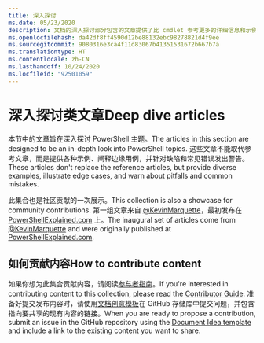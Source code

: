 ```yaml
---
title: 深入探讨
ms.date: 05/23/2020
description: 文档的深入探讨部分包含的文章提供了比 cmdlet 参考更多的详细信息和示例。
ms.openlocfilehash: da42df8ff4590d12be88132ebc98278821d4f9ee
ms.sourcegitcommit: 9080316e3ca4f11d83067b41351531672b667b7a
ms.translationtype: HT
ms.contentlocale: zh-CN
ms.lasthandoff: 10/24/2020
ms.locfileid: "92501059"
---
```

# <a name="deep-dive-articles"></a><span data-ttu-id="49ba5-103">深入探讨类文章</span><span class="sxs-lookup"><span data-stu-id="49ba5-103">Deep dive articles</span></span>

<span data-ttu-id="49ba5-104">本节中的文章旨在深入探讨 PowerShell 主题。</span><span class="sxs-lookup"><span data-stu-id="49ba5-104">The articles in this section are designed to be an in-depth look into PowerShell topics.</span></span> <span data-ttu-id="49ba5-105">这些文章不能取代参考文章，而是提供各种示例、阐释边缘用例，并针对缺陷和常见错误发出警告。</span><span class="sxs-lookup"><span data-stu-id="49ba5-105">These articles don't replace the reference articles, but provide diverse examples, illustrate edge cases, and warn about pitfalls and common mistakes.</span></span>

<span data-ttu-id="49ba5-106">此集合也是社区贡献的一次展示。</span><span class="sxs-lookup"><span data-stu-id="49ba5-106">This collection is also a showcase for community contributions.</span></span> <span data-ttu-id="49ba5-107">第一组文章来自 [@KevinMarquette][]，最初发布在 [PowerShellExplained.com][] 上。</span><span class="sxs-lookup"><span data-stu-id="49ba5-107">The inaugural set of articles come from [@KevinMarquette][] and were originally published at [PowerShellExplained.com][].</span></span>

## <a name="how-to-contribute-content"></a><span data-ttu-id="49ba5-108">如何贡献内容</span><span class="sxs-lookup"><span data-stu-id="49ba5-108">How to contribute content</span></span>

<span data-ttu-id="49ba5-109">如果你想为此集合贡献内容，请阅读[参与者指南][]。</span><span class="sxs-lookup"><span data-stu-id="49ba5-109">If you're interested in contributing content to this collection, please read the [Contributor Guide][].</span></span> <span data-ttu-id="49ba5-110">准备好提交发布内容时，请使用[文档创意模板][]在 GitHub 存储库中提交问题，并包含指向要共享的现有内容的链接。</span><span class="sxs-lookup"><span data-stu-id="49ba5-110">When you are ready to propose a contribution, submit an issue in the GitHub repository using the [Document Idea template][] and include a link to the existing content you want to share.</span></span>

<!-- link references -->
[powershellexplained.com]: https://powershellexplained.com/
[@KevinMarquette]: https://twitter.com/KevinMarquette
[参与者指南]: https://aka.ms/PSDocsContributor
[Contributor Guide]: https://aka.ms/PSDocsContributor
[文档创意模板]: https://github.com/MicrosoftDocs/PowerShell-Docs/issues/new?assignees=&labels=doc-idea&template=New_Document_Request.md&title=Community+contribution
[Document Idea template]: https://github.com/MicrosoftDocs/PowerShell-Docs/issues/new?assignees=&labels=doc-idea&template=New_Document_Request.md&title=Community+contribution
